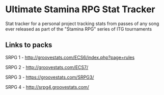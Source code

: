 # Ultimate Stamina RPG Stat Tracker
Stat tracker for a personal project tracking stats from passes of any song ever released as part of the "Stamina RPG" series of ITG tournaments

## Links to packs
SRPG 1 - http://groovestats.com/ECS6/index.php?page=rules

SRPG 2 - http://groovestats.com/ECS7/

SRPG 3 - https://groovestats.com/SRPG3/

SRPG 4 - http://srpg4.groovestats.com/
